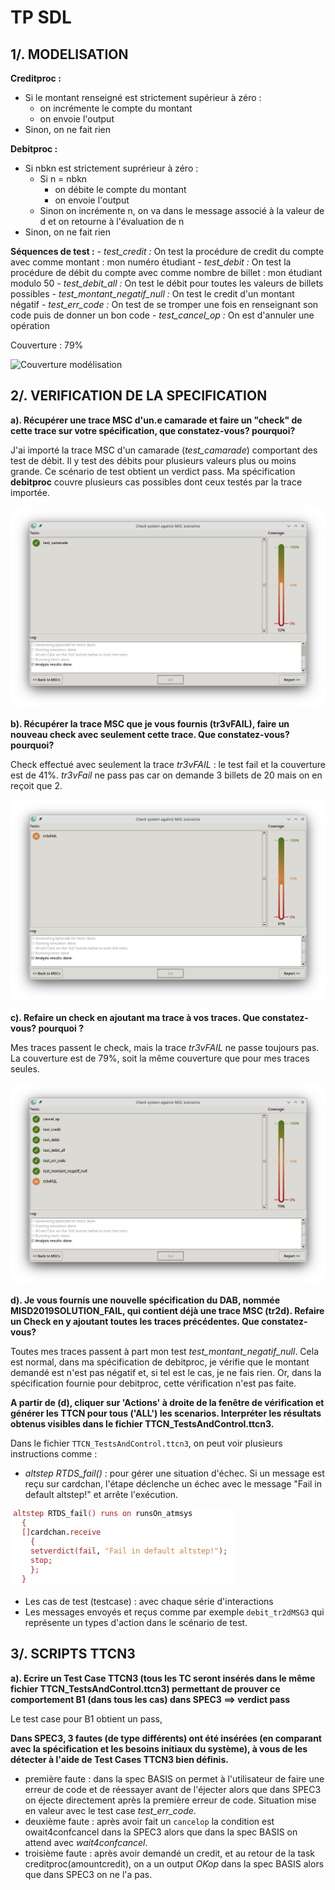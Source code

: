 # TP SDL

## 1/. MODELISATION

**Creditproc :**
- Si le montant renseigné est strictement supérieur à zéro :
    - on incrémente le compte du montant 
    - on envoie l'output
- Sinon, on ne fait rien

**Debitproc :**
- Si nbkn est strictement suprérieur à zéro :
    - Si n = nbkn 
        - on débite le compte du montant
        - on envoie l'output
    - Sinon on incrémente n, on va dans le message associé à la valeur de d et on retourne à l'évaluation de n
- Sinon, on ne fait rien

**Séquences de test :**
    - *test_credit :* On test la procédure de credit du compte avec comme montant : mon numéro étudiant
    - *test_debit :* On test la procédure de débit du compte avec comme nombre de billet : mon étudiant modulo 50
    - *test_debit_all :* On test le débit pour toutes les valeurs de billets possibles
    - *test_montant_negatif_null :* On test le credit d'un montant négatif
    - *test_err_code :* On test de se tromper une fois en renseignant son code puis de donner un bon code
    - *test_cancel_op :* On est d'annuler une opération

Couverture : 79%

![Couverture modélisation](couverture_modélisation.png)


## 2/. VERIFICATION DE LA SPECIFICATION

**a). Récupérer une trace MSC d'un.e camarade et faire un "check" de cette trace sur votre spécification, que constatez-vous? pourquoi?** 

J'ai importé la trace MSC d'un camarade (*test_camarade*) comportant des test de débit. Il y test des débits pour plusieurs valeurs plus ou moins grande. Ce scénario de test obtient un verdict pass. Ma spécification **debitproc** couvre plusieurs cas possibles dont ceux testés par la trace importée.

![Couverture camarade](couverture_camarade.png)

**b). Récupérer la trace MSC que je vous fournis (tr3vFAIL), faire un nouveau check avec seulement cette trace. Que constatez-vous? pourquoi?**

Check effectué avec seulement la trace *tr3vFAIL* : le test fail et la couverture est de 41%. *tr3vFail* ne pass pas car on demande 3 billets de 20 mais on en reçoit que 2.

![Couverture tr3vfail seul](couverture_tr3vFail_only.png)

**c). Refaire un check en ajoutant ma trace à vos traces. Que constatez-vous? pourquoi ?**

Mes traces passent le check, mais la trace *tr3vFAIL* ne passe toujours pas. La couverture est de 79%, soit la même couverture que pour mes traces seules.

![Couverture tr3vfail](couverture_tr3vFail.png)

**d). Je vous fournis une nouvelle spécification du DAB, nommée MISD2019SOLUTION_FAIL, qui contient déjà une trace MSC (tr2d). Refaire un Check en y ajoutant toutes les traces précédentes. Que constatez-vous?**

Toutes mes traces passent à part mon test *test_montant_negatif_null*. Cela est normal, dans ma spécification de debitproc, je vérifie que le montant demandé est n'est pas négatif et, si tel est le cas, je ne fais rien. Or, dans la spécification fournie pour debitproc, cette vérification n'est pas faite.   

**A partir de (d), cliquer sur 'Actions' à droite de la fenêtre de vérification et générer les TTCN pour tous ('ALL') les scenarios. Interpréter les résultats obtenus visibles dans le fichier TTCN_TestsAndControl.ttcn3.**

Dans le fichier ```TTCN_TestsAndControl.ttcn3```, on peut voir plusieurs instructions comme :
- *altstep RTDS_fail()* : pour gérer une situation d'échec. Si un message est reçu sur cardchan, l'étape déclenche un échec avec le message "Fail in default altstep!" et arrête l'exécution.

![TTCN3 code exemple](ttcn3_fail_code.png)

- Les cas de test (testcase) : avec chaque série d'interactions
- Les messages envoyés et reçus comme par exemple ``debit_tr2dMSG3`` qui représente un types d'action dans le scénario de test.

## 3/. SCRIPTS TTCN3

**a). Ecrire un Test Case TTCN3 (tous les TC seront insérés dans le même fichier TTCN_TestsAndControl.ttcn3) permettant de prouver ce comportement B1 (dans tous les cas) dans SPEC3 ==> verdict pass**

Le test case pour B1 obtient un pass,

**Dans SPEC3, 3 fautes (de type différents) ont été insérées (en comparant avec la spécification et les besoins initiaux du système), à vous de les détecter à l'aide de Test Cases TTCN3 bien définis.**

- première faute : dans la spec BASIS on permet à l'utilisateur de faire une erreur de code et de réessayer avant de l'éjecter alors que dans SPEC3 on éjecte directement après la première erreur de code. Situation mise en valeur avec le test case *test_err_code*.
- deuxième faute : après avoir fait un ``cancelop`` la condition est owait4confcancel dans la SPEC3 alors que dans la spec BASIS on attend avec *wait4confcancel*.
- troisième faute : après avoir demandé un credit, et au retour de la task creditproc(amountcredit), on a un output *OKop* dans la spec BASIS alors que dans SPEC3 on ne l'a pas.
